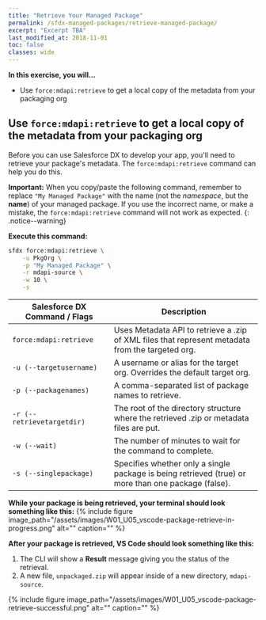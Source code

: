 ```yaml
---
title: "Retrieve Your Managed Package"
permalink: /sfdx-managed-packages/retrieve-managed-package/
excerpt: "Excerpt TBA"
last_modified_at: 2018-11-01
toc: false
classes: wide
---
```


**In this exercise, you will...**

* Use `force:mdapi:retrieve` to get a local copy of the metadata from your packaging org

## Use `force:mdapi:retrieve` to get a local copy of the metadata from your packaging org
Before you can use Salesforce DX to develop your app, you'll need to retrieve your package's metadata.  The `force:mdapi:retrieve` command can help you do this.

**Important:** When you copy/paste the following command, remember to replace `"My Managed Package"` with the name (not the *namespace*, but the **name**) of your managed package.  If you use the incorrect name, or make a mistake, the `force:mdapi:retrieve` command will not work as expected.
{: .notice--warning}


**Execute this command:**
```bash
sfdx force:mdapi:retrieve \
    -u PkgOrg \
    -p "My Managed Package" \
    -r mdapi-source \
    -w 10 \
    -s
```

| Salesforce DX Command / Flags   | Description                                             |
| --------------------------------| --------------------------------------------------------|
| `force:mdapi:retrieve`          | Uses Metadata API to retrieve a .zip of XML files that represent metadata from the targeted org. |
| `-u (--targetusername)`         | A username or alias for the target org. Overrides the default target org. |
| `-p (--packagenames)`           | A comma-separated list of package names to retrieve.   |
| `-r (--retrievetargetdir)`      | The root of the directory structure where the retrieved .zip or metadata files are put. |
| `-w (--wait)`                   | The number of minutes to wait for the command to complete. |
| `-s (--singlepackage)`          | Specifies whether only a single package is being retrieved (true) or more than one package (false). |


**While your package is being retrieved, your terminal should look something like this:**
{% include figure image_path="/assets/images/W01_U05_vscode-package-retrieve-in-progress.png" alt="" caption="" %}

**After your package is retrieved, VS Code should look something like this:**

1. The CLI will show a **Result** message giving you the status of the retrieval.
2. A new file, `unpackaged.zip` will appear inside of a new directory, `mdapi-source`.

{% include figure image_path="/assets/images/W01_U05_vscode-package-retrieve-successful.png" alt="" caption="" %}
